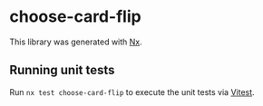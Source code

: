 # choose-card-flip

This library was generated with [Nx](https://nx.dev).

## Running unit tests

Run `nx test choose-card-flip` to execute the unit tests via [Vitest](https://vitest.dev/).
